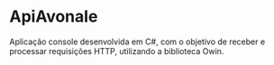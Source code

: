 # ApiAvonale
Aplicação console desenvolvida em C#, com o objetivo de receber e processar requisições HTTP, utilizando a biblioteca Owin. 
